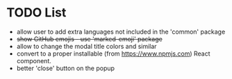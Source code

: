 # TODO List

- allow user to add extra languages not included in the 'common' package
- ~~show GitHub emojis - use 'marked-emoji' package~~
- allow to change the modal title colors and similar
- convert to a proper installable (from <https://www.npmjs.com>) React
  component.
- better 'close' button on the popup

